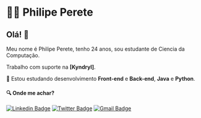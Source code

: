 # :man_technologist: Philipe Perete

## Olá! 👋

Meu nome é Philipe Perete, tenho 24 anos, sou estudante de Ciencia da Computação.

Trabalho com suporte na **[Kyndryl]**.

🌱 Estou estudando desenvolvimento **Front-end** e **Back-end**, **Java** e **Python**.

#### :mag: Onde me achar?

[![Linkedin Badge](https://img.shields.io/badge/-LinkedIn-blue?style=flat-square&logo=Linkedin&logoColor=white&link=https://www.linkedin.com/in/philipe-perete-b76622104/)](https://www.linkedin.com/in/philipe-perete-b76622104/)
[![Twitter Badge](https://img.shields.io/badge/-Twitter-1ca0f1?style=flat-square&labelColor=1ca0f1&logo=twitter&logoColor=white&link=https://twitter.com/PhilipePerete)](https://twitter.com/PhilipePerete)
[![Gmail Badge](https://img.shields.io/badge/-Gmail-c14438?style=flat-square&logo=Gmail&logoColor=white&link=mailto:philipeperete@gmail.com)](mailto:philipeperete@gmail.com)

[Proxxi Tecnologia]: https://www.proxxi.com.br/home/home.html
